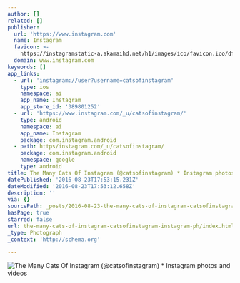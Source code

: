 ```yaml
---
author: []
related: []
publisher:
  url: 'https://www.instagram.com'
  name: Instagram
  favicon: >-
    https://instagramstatic-a.akamaihd.net/h1/images/ico/favicon.ico/dfa85bb1fd63.ico
  domain: www.instagram.com
keywords: []
app_links:
  - url: 'instagram://user?username=catsofinstagram'
    type: ios
    namespace: ai
    app_name: Instagram
    app_store_id: '389801252'
  - url: 'https://www.instagram.com/_u/catsofinstagram/'
    type: android
    namespace: ai
    app_name: Instagram
    package: com.instagram.android
  - path: https/instagram.com/_u/catsofinstagram/
    package: com.instagram.android
    namespace: google
    type: android
title: The Many Cats Of Instagram (@catsofinstagram) * Instagram photos and videos
datePublished: '2016-08-23T17:53:15.231Z'
dateModified: '2016-08-23T17:53:12.658Z'
description: ''
via: {}
sourcePath: _posts/2016-08-23-the-many-cats-of-instagram-catsofinstagram-instagram-ph.md
hasPage: true
starred: false
url: the-many-cats-of-instagram-catsofinstagram-instagram-ph/index.html
_type: Photograph
_context: 'http://schema.org'

---
```

![The Many Cats Of Instagram (@catsofinstagram) * Instagram photos and videos](https://scontent.cdninstagram.com/t51.2885-19/11351736_416399278562711_1020267281_a.jpg)